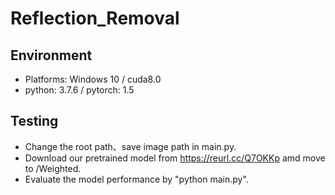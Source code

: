 # Reflection_Removal
## Environment <br>
  
*  Platforms: Windows 10 / cuda8.0 <br>
*  python: 3.7.6 / pytorch: 1.5 <br>
  

## Testing <br>
*  Change the root path、save image path in main.py. <br>
*  Download our pretrained model from https://reurl.cc/Q7OKKp amd move to /Weighted.
*  Evaluate the model performance by "python main.py". <br>


  
